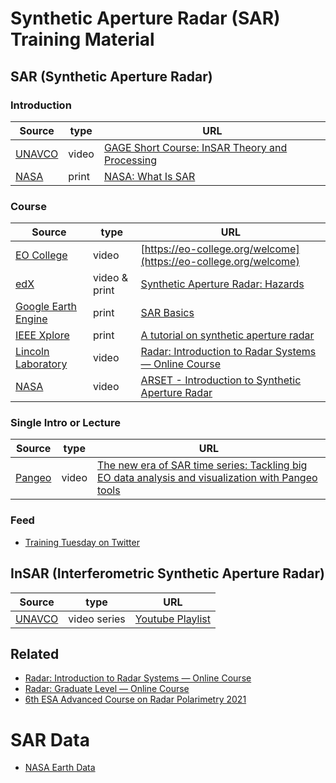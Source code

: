 # Synthetic Aperture Radar (SAR) Training Material

## SAR (Synthetic Aperture Radar)

### Introduction
Source | type | URL
------ | ---- | ---
[UNAVCO](https://www.unavco.org/) | video | [GAGE Short Course: InSAR Theory and Processing](https://www.youtube.com/watch?v=P2Boe7paohs)
[NASA](https://earthdata.nasa.gov/) | print | [NASA: What Is SAR](https://earthdata.nasa.gov/learn/backgrounders/what-is-sar)


### Course
Source | type | URL
------ | ---- | ---
[EO College](https://eo-college.org) | video | [https://eo-college.org/welcome](https://eo-college.org/welcome)
[edX](https://www.edx.org/) | video & print | [Synthetic Aperture Radar: Hazards](https://www.edx.org/course/sar-hazards)
[Google Earth Engine](https://earthengine.google.com/) | print | [SAR Basics](https://developers.google.com/earth-engine/tutorials/community/sar-basics)
[IEEE Xplore](https://ieeexplore.ieee.org) | print | [A tutorial on synthetic aperture radar](https://ieeexplore.ieee.org/document/6504845)
[Lincoln Laboratory](https://www.ll.mit.edu) | video | [Radar: Introduction to Radar Systems — Online Course](https://www.ll.mit.edu/outreach/radar-introduction-radar-systems-online-course)
[NASA](https://appliedsciences.nasa.gov/) | video | [ARSET - Introduction to Synthetic Aperture Radar](https://appliedsciences.nasa.gov/join-mission/training/english/arset-introduction-synthetic-aperture-radar)

### Single Intro or Lecture
Source | type | URL
------ | ---- | ---
[Pangeo](https://discourse.pangeo.io/) | video | [The new era of SAR time series: Tackling big EO data analysis and visualization with Pangeo tools](https://discourse.pangeo.io/t/may-12-2021-the-new-era-of-sar-time-series-tackling-big-eo-data-analysis-and-visualization-with-pangeo-tools/1475)

### Feed
* [Training Tuesday on Twitter](https://twitter.com/search?q=%23TrainingTuesday%20%40sistersofSAR&src=typed_query)

## InSAR (Interferometric Synthetic Aperture Radar) 
Source | type | URL
------ | ---- | ---
[UNAVCO](https://www.unavco.org/) | video series | [Youtube Playlist](https://www.youtube.com/user/unavcovideos/playlists)

## Related
* [Radar: Introduction to Radar Systems — Online Course](https://www.ll.mit.edu/outreach/radar-introduction-radar-systems-online-course)
* [Radar: Graduate Level — Online Course](https://www.ll.mit.edu/outreach/radar-graduate-level-online-course)
* [6th ESA Advanced Course on Radar Polarimetry 2021](https://eo4society.esa.int/event/6th-advanced-polarimetry-2021/)

# SAR Data
* [NASA Earth Data](https://search.earthdata.nasa.gov/search?q=SAR&fdc=Alaska%20Satellite%20Facility)
